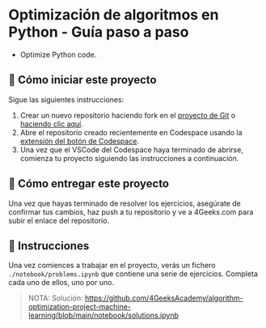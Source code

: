 <!--hide-->
# Optimización de algoritmos en Python - Guía paso a paso
<!--endhide-->

- Optimize Python code.

## 🌱  Cómo iniciar este proyecto

Sigue las siguientes instrucciones:

1. Crear un nuevo repositorio haciendo fork en el [proyecto de Git](https://github.com/4GeeksAcademy/algorithm-optimization-project-machine-learning) o [haciendo clic aquí](https://github.com/4GeeksAcademy/algorithm-optimization-project-machine-learning/fork).
2. Abre el repositorio creado recientemente en Codespace usando la [extensión del botón de Codespace](https://docs.github.com/en/codespaces/developing-in-codespaces/creating-a-codespace-for-a-repository#creating-a-codespace-for-a-repository).
3. Una vez que el VSCode del Codespace haya terminado de abrirse, comienza tu proyecto siguiendo las instrucciones a continuación.

## 🚛 Cómo entregar este proyecto

Una vez que hayas terminado de resolver los ejercicios, asegúrate de confirmar tus cambios, haz push a tu repositorio y ve a 4Geeks.com para subir el enlace del repositorio.

## 📝 Instrucciones

Una vez comiences a trabajar en el proyecto, verás un fichero `./notebook/problems.ipynb` que contiene una serie de ejercicios. Completa cada uno de ellos, uno por uno.

> NOTA: Solución: https://github.com/4GeeksAcademy/algorithm-optimization-project-machine-learning/blob/main/notebook/solutions.ipynb